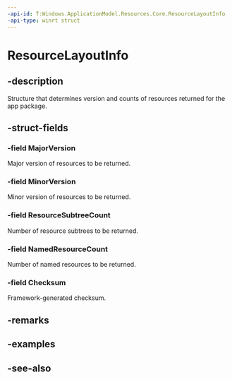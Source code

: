 ```yaml
---
-api-id: T:Windows.ApplicationModel.Resources.Core.ResourceLayoutInfo
-api-type: winrt struct
---
```


<!-- Structure syntax.
public struct ResourceLayoutInfo 
-->

# ResourceLayoutInfo

## -description
Structure that determines version and counts of resources returned for the app package.

## -struct-fields

### -field MajorVersion
Major version of resources to be returned.
    

### -field MinorVersion
Minor version of resources to be returned.
    

### -field ResourceSubtreeCount
Number of resource subtrees to be returned.
    

### -field NamedResourceCount
Number of named resources to be returned.
    

### -field Checksum
Framework-generated checksum.
    

## -remarks

## -examples

## -see-also